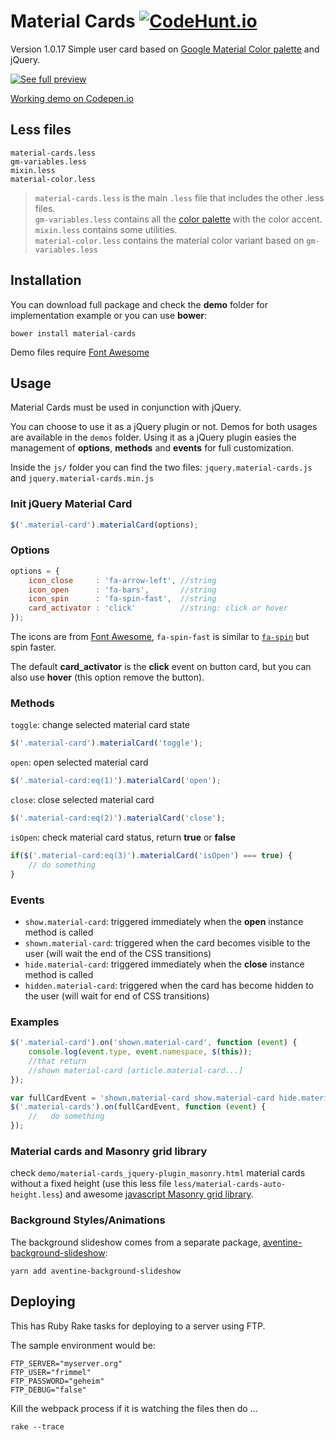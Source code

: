 Material Cards [![CodeHunt.io](https://img.shields.io/badge/vote-codehunt.io-02AFD1.svg)](http://codehunt.io/sub/responsive-material-card/?utm_source=badge&utm_medium=badge&utm_campaign=pr-badge)   
==============
Version 1.0.17
Simple user card based on [Google Material Color palette](https://www.google.com/design/spec/style/color.html#color-color-palette) and jQuery.

[![See full preview](http://u.lorenzoferrara.net/marlenesco/material-card/card-preview.jpg)](http://codepen.io/marlenesco/full/NqOozj/)

[Working demo on Codepen.io](http://codepen.io/marlenesco/full/NqOozj/)

Less files
----
    material-cards.less
    gm-variables.less
    mixin.less
    material-color.less
 
> `material-cards.less` is the main `.less` file that includes the other .less files.  
> `gm-variables.less` contains all the [color palette](https://www.google.com/design/spec/style/color.html#color-color-palette) with the color accent.  
> `mixin.less` contains some utilities.  
> `material-color.less` contains the material color variant based on `gm-variables.less`

Installation
----
You can download full package and check the **demo** folder for implementation example or you can use **bower**:

    bower install material-cards
    
Demo files require [Font Awesome](http://fortawesome.github.io/Font-Awesome/)

Usage
----
Material Cards must be used in conjunction with jQuery.

You can choose to use it as a jQuery plugin or not. Demos for both usages are available in the `demos` folder. Using it as a jQuery plugin easies the management of **options**, **methods** and **events** for full customization.

Inside the `js/` folder you can find the two files: `jquery.material-cards.js` and `jquery.material-cards.min.js`

### Init jQuery Material Card

```javascript
$('.material-card').materialCard(options);
```

### Options

```javascript
options = {
    icon_close	   : 'fa-arrow-left', //string
    icon_open	   : 'fa-bars',       //string
    icon_spin	   : 'fa-spin-fast',  //string
    card_activator : 'click'          //string: click or hover
});
```

The icons are from [Font Awesome](http://fortawesome.github.io/Font-Awesome/), `fa-spin-fast` is similar to [`fa-spin`](http://fortawesome.github.io/Font-Awesome/examples/#animated) but spin faster.  

The default **card_activator** is the **click** event on button card, but you can also use **hover** (this option remove the button).

### Methods

`toggle`: change selected material card state

```javascript
$('.material-card').materialCard('toggle');
```
    
`open`: open selected material card

```javascript
$('.material-card:eq(1)').materialCard('open');
```

`close`: close selected material card

```javascript
$('.material-card:eq(2)').materialCard('close');
```
   
`isOpen`: check material card status, return **true** or **false**

```javascript
if($('.material-card:eq(3)').materialCard('isOpen') === true) {
	// do something
}
```

### Events

* `show.material-card`: triggered immediately when the **open** instance method is called
* `shown.material-card`: triggered when the card becomes visible to the user (will wait the end of the CSS transitions)
* `hide.material-card`: triggered immediately when the **close** instance method is called
* `hidden.material-card`: triggered when the card has become hidden to the user (will wait for end of CSS transitions)

### Examples

```javascript
$('.material-card').on('shown.material-card', function (event) {
    console.log(event.type, event.namespace, $(this));
    //that return
    //shown material-card [article.material-card...]
});
```

```javascript
var fullCardEvent = 'shown.material-card show.material-card hide.material-cards hidden.material-cards';
$('.material-cards').on(fullCardEvent, function (event) {
	//   do something
});
```
### Material cards and Masonry grid library
check `demo/material-cards_jquery-plugin_masonry.html` material cards without a fixed height (use this less file `less/material-cards-auto-height.less`) and awesome [javascript Masonry grid library](http://masonry.desandro.com/).

### Background Styles/Animations
The background slideshow comes from a separate package, [aventine-background-slideshow](https://github.com/aventinesolutions/aventine-background-slideshow):

```shell
yarn add aventine-background-slideshow
```

## Deploying

This has Ruby Rake tasks for deploying to a server using FTP.

The sample environment would be:

```
FTP_SERVER="myserver.org"
FTP_USER="frimmel"
FTP_PASSWORD="geheim"
FTP_DEBUG="false"
```
Kill the webpack process if it is watching the files then do ...
```shell
rake --trace
```

